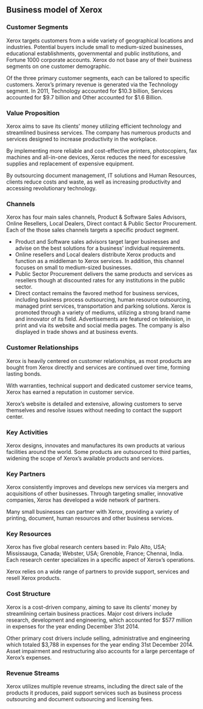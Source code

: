 Business model of Xerox
-----------------------

 ### Customer Segments

 Xerox targets customers from a wide variety of geographical locations and industries. Potential buyers include small to medium-sized businesses, educational establishments, governmental and public institutions, and Fortune 1000 corporate accounts. Xerox do not base any of their business segments on one customer demographic.

 Of the three primary customer segments, each can be tailored to specific customers. Xerox’s primary revenue is generated via the Technology segment. In 2011, Technology accounted for $10.3 billion, Services accounted for $9.7 billion and Other accounted for $1.6 Billion.

 ### Value Proposition

 Xerox aims to save its clients’ money utilizing efficient technology and streamlined business services. The company has numerous products and services designed to increase productivity in the workplace.

 By implementing more reliable and cost-effective printers, photocopiers, fax machines and all-in-one devices, Xerox reduces the need for excessive supplies and replacement of expensive equipment.

 By outsourcing document management, IT solutions and Human Resources, clients reduce costs and waste, as well as increasing productivity and accessing revolutionary technology.

 ### Channels

 Xerox has four main sales channels, Product & Software Sales Advisors, Online Resellers, Local Dealers, Direct contact & Public Sector Procurement. Each of the those sales channels targets a specific product segment.

  * Product and Software sales advisors target larger businesses and advise on the best solutions for a business’ individual requirements.
 * Online resellers and Local dealers distribute Xerox products and function as a middleman to Xerox services. In addition, this channel focuses on small to medium-sized businesses.
 * Public Sector Procurement delivers the same products and services as resellers though at discounted rates for any institutions in the public sector.
 * Direct contact remains the favored method for business services, including business process outsourcing, human resource outsourcing, managed print services, transportation and parking solutions.
  Xerox is promoted through a variety of mediums, utilizing a strong brand name and innovator of its field. Advertisements are featured on television, in print and via its website and social media pages. The company is also displayed in trade shows and at business events.

 ### Customer Relationships

 Xerox is heavily centered on customer relationships, as most products are bought from Xerox directly and services are continued over time, forming lasting bonds.

 With warranties, technical support and dedicated customer service teams, Xerox has earned a reputation in customer service.

 Xerox’s website is detailed and extensive, allowing customers to serve themselves and resolve issues without needing to contact the support center.

 ### Key Activities

 Xerox designs, innovates and manufactures its own products at various facilities around the world. Some products are outsourced to third parties, widening the scope of Xerox’s available products and services.

 ### Key Partners

 Xerox consistently improves and develops new services via mergers and acquisitions of other businesses. Through targeting smaller, innovative companies, Xerox has developed a wide network of partners.

 Many small businesses can partner with Xerox, providing a variety of printing, document, human resources and other business services.

 ### Key Resources

 Xerox has five global research centers based in: Palo Alto, USA; Mississauga, Canada; Webster, USA; Grenoble, France; Chennai, India. Each research center specializes in a specific aspect of Xerox’s operations.

 Xerox relies on a wide range of partners to provide support, services and resell Xerox products.

 ### Cost Structure

 Xerox is a cost-driven company, aiming to save its clients’ money by streamlining certain business practices. Major cost drivers include research, development and engineering, which accounted for $577 million in expenses for the year ending December 31st 2014.

 Other primary cost drivers include selling, administrative and engineering which totaled $3,788 in expenses for the year ending 31st December 2014. Asset impairment and restructuring also accounts for a large percentage of Xerox’s expenses.

 ### Revenue Streams

 Xerox utilizes multiple revenue streams, including the direct sale of the products it produces, paid support services such as business process outsourcing and document outsourcing and licensing fees.